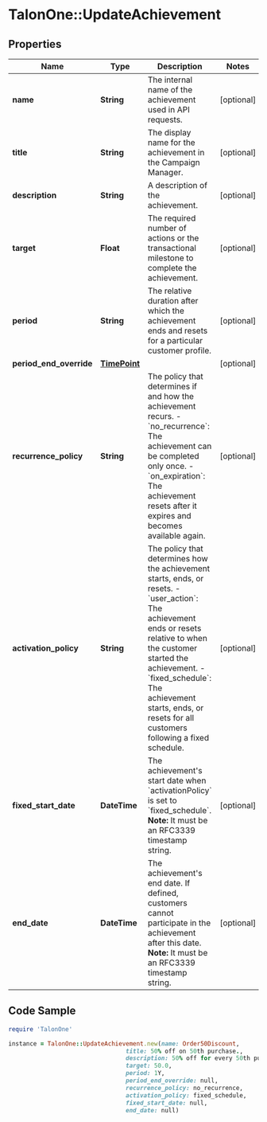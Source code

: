# TalonOne::UpdateAchievement

## Properties

Name | Type | Description | Notes
------------ | ------------- | ------------- | -------------
**name** | **String** | The internal name of the achievement used in API requests.  | [optional] 
**title** | **String** | The display name for the achievement in the Campaign Manager. | [optional] 
**description** | **String** | A description of the achievement. | [optional] 
**target** | **Float** | The required number of actions or the transactional milestone to complete the achievement. | [optional] 
**period** | **String** | The relative duration after which the achievement ends and resets for a particular customer profile.  | [optional] 
**period_end_override** | [**TimePoint**](TimePoint.md) |  | [optional] 
**recurrence_policy** | **String** | The policy that determines if and how the achievement recurs. - &#x60;no_recurrence&#x60;: The achievement can be completed only once. - &#x60;on_expiration&#x60;: The achievement resets after it expires and becomes available again.  | [optional] 
**activation_policy** | **String** | The policy that determines how the achievement starts, ends, or resets. - &#x60;user_action&#x60;: The achievement ends or resets relative to when the customer started the achievement. - &#x60;fixed_schedule&#x60;: The achievement starts, ends, or resets for all customers following a fixed schedule.  | [optional] 
**fixed_start_date** | **DateTime** | The achievement&#39;s start date when &#x60;activationPolicy&#x60; is set to &#x60;fixed_schedule&#x60;.  **Note:** It must be an RFC3339 timestamp string.  | [optional] 
**end_date** | **DateTime** | The achievement&#39;s end date. If defined, customers cannot participate in the achievement after this date.  **Note:** It must be an RFC3339 timestamp string.  | [optional] 

## Code Sample

```ruby
require 'TalonOne'

instance = TalonOne::UpdateAchievement.new(name: Order50Discount,
                                 title: 50% off on 50th purchase.,
                                 description: 50% off for every 50th purchase in a year.,
                                 target: 50.0,
                                 period: 1Y,
                                 period_end_override: null,
                                 recurrence_policy: no_recurrence,
                                 activation_policy: fixed_schedule,
                                 fixed_start_date: null,
                                 end_date: null)
```



